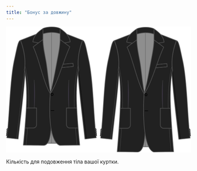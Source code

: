 ```yaml
---
title: "Бонус за довжину"
---
```


![Бонус за довжину](lengthbonus.svg)

Кількість для подовження тіла вашої куртки.




